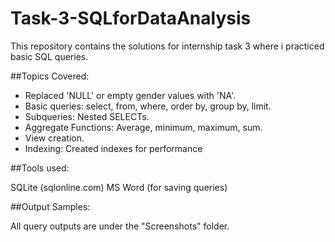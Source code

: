 # Task-3-SQLforDataAnalysis

This repository contains the solutions for internship task 3 where i practiced basic SQL queries.

##Topics Covered:

- Replaced 'NULL' or empty gender values with 'NA'.
- Basic queries: select, from, where, order by, group by, limit.
- Subqueries: Nested SELECTs.
- Aggregate Functions: Average, minimum, maximum, sum.
- View creation.
- Indexing: Created indexes for performance

##Tools used: 

SQLite (sqlonline.com)
MS Word (for saving queries)

##Output Samples:

All query outputs are under the "Screenshots" folder.

